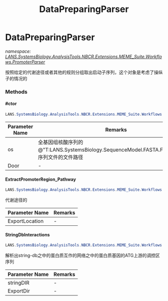 ﻿---
title: DataPreparingParser
---

# DataPreparingParser
_namespace: [LANS.SystemsBiology.AnalysisTools.NBCR.Extensions.MEME_Suite.Workflows.PromoterParser](N-LANS.SystemsBiology.AnalysisTools.NBCR.Extensions.MEME_Suite.Workflows.PromoterParser.html)_

按照给定的代谢途径或者其他的规则分组取出启动子序列，这个对象是考虑了操纵子的情况的

### Methods

#### #ctor
```csharp
LANS.SystemsBiology.AnalysisTools.NBCR.Extensions.MEME_Suite.Workflows.PromoterParser.DataPreparingParser.#ctor(System.String,System.String)
```


|Parameter Name|Remarks|
|--------------|-------|
|os|全基因组核酸序列的@"T:LANS.SystemsBiology.SequenceModel.FASTA.FastaToken"单序列文件的文件路径|
|Door|-|


#### ExtractPromoterRegion_Pathway
```csharp
LANS.SystemsBiology.AnalysisTools.NBCR.Extensions.MEME_Suite.Workflows.PromoterParser.DataPreparingParser.ExtractPromoterRegion_Pathway(System.String)
```
代谢途径的

|Parameter Name|Remarks|
|--------------|-------|
|ExportLocation|-|


#### StringDbInteractions
```csharp
LANS.SystemsBiology.AnalysisTools.NBCR.Extensions.MEME_Suite.Workflows.PromoterParser.DataPreparingParser.StringDbInteractions(System.String,System.String)
```
解析出string-db之中的蛋白质互作的网络之中的蛋白质基因的ATG上游的调控区序列

|Parameter Name|Remarks|
|--------------|-------|
|stringDIR|-|
|ExportDir|-|





